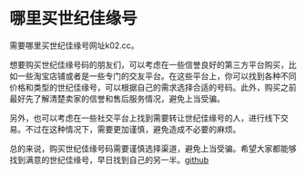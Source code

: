 # 哪里买世纪佳缘号

需要哪里买世纪佳缘号网址k02.cc。

想要购买世纪佳缘号码的朋友们，可以考虑在一些信誉良好的第三方平台购买，比如一些淘宝店铺或者是一些专门的交友平台。在这些平台上，你可以找到各种不同价格和类型的世纪佳缘号，可以根据自己的需求选择合适的号码。此外，购买之前最好先了解清楚卖家的信誉和售后服务情况，避免上当受骗。

另外，也可以考虑在一些社交平台上找到需要转让世纪佳缘号的人，进行线下交易。不过在这种情况下，需要更加谨慎，避免造成不必要的麻烦。

总的来说，购买世纪佳缘号码需要谨慎选择渠道，避免上当受骗。希望大家都能够找到满意的世纪佳缘号，早日找到自己的另一半。[github](https://github.com)